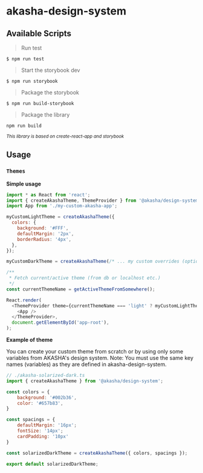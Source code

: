 # akasha-design-system

## Available Scripts

> Run test

``` shell script
$ npm run test
```

> Start the storybook dev

``` shell script
$ npm run storybook
```

> Package the storybook

``` shell script
$ npm run build-storybook
```

> Package the library

``` shell script
npm run build
```

<small><em>This library is based on create-react-app and storybook</em></small>

## Usage

### `Themes`

**Simple usage**

```js
import * as React from 'react';
import { createAkashaTheme, ThemeProvider } from '@akasha/design-system';
import App from './my-custom-akasha-app';

myCustomLightTheme = createAkashaTheme({
  colors: {
    background: '#FFF',
    defaultMargin: '2px',
    borderRadius: '4px',
  },
});

myCustomDarkTheme = createAkashaTheme(/* ... my custom overrides (optional) ... */);

/**
 * Fetch current/active theme (from db or localhost etc.)
 */
const currentThemeName = getActiveThemeFromSomewhere();

React.render(
  <ThemeProvider theme={currentThemeName === 'light' ? myCustomLightTheme : myCustomDarkTheme}>
    <App />
  </ThemeProvider>,
  document.getElementById('app-root'),
);
```

**Example of theme**

You can create your custom theme from scratch or by using only some variables from AKASHA's design system.
Note: You must use the same key names (variables) as they are defined in akasha-design-system.

```js
// ./akasha-solarized-dark.ts
import { createAkashaTheme } from '@akasha/design-system';

const colors = {
    background: '#002b36',
    color: '#657b83',
}

const spacings = {
    defaultMargin: '16px';
    fontSize: '14px';
    cardPadding: '10px'
}

const solarizedDarkTheme = createAkashaTheme({ colors, spacings });

export default solarizedDarkTheme;
```
